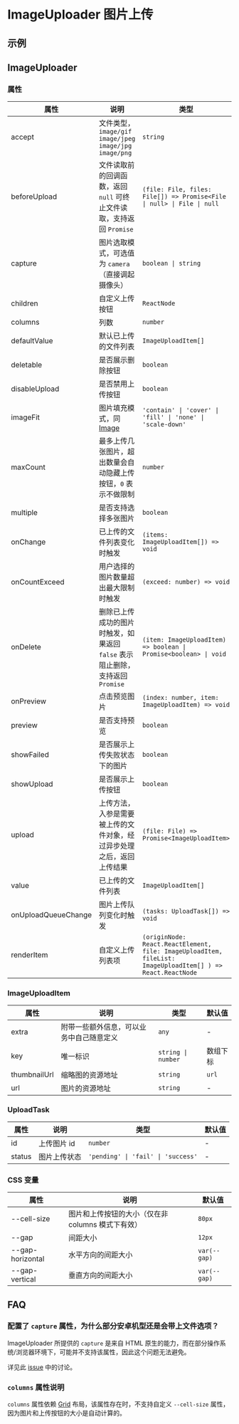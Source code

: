 # ImageUploader 图片上传 <Experimental></Experimental>

## 示例

<code src="./demos/demo1.tsx"></code>

<code src="./demos/demo2.tsx"></code>

## ImageUploader

### 属性

| 属性                | 说明                                                                          | 类型                                                                                                       | 默认值    |
| ------------------- | ----------------------------------------------------------------------------- | ---------------------------------------------------------------------------------------------------------- | --------- |
| accept              | 文件类型，`image/gif` `image/jpeg` `image/jpg` `image/png`                    | `string`                                                                                                   | `image/*` |
| beforeUpload        | 文件读取前的回调函数，返回 `null` 可终止文件读取，支持返回 `Promise`          | `(file: File, files: File[]) => Promise<File \| null> \| File \| null`                                     | -         |
| capture             | 图片选取模式，可选值为 `camera`（直接调起摄像头）                             | `boolean \| string`                                                                                        | -         |
| children            | 自定义上传按钮                                                                | `ReactNode`                                                                                                | -         |
| columns             | 列数                                                                      | `number`                                                                                                   | -         |
| defaultValue        | 默认已上传的文件列表                                                          | `ImageUploadItem[]`                                                                                        | -         |
| deletable           | 是否展示删除按钮                                                              | `boolean`                                                                                                  | `true`    |
| disableUpload       | 是否禁用上传按钮                                                              | `boolean`                                                                                                  | `false`   |
| imageFit            | 图片填充模式，同 [Image](/zh/components/image#属性)                           | `'contain' \| 'cover' \| 'fill' \| 'none' \| 'scale-down'`                                                 | `cover`   |
| maxCount            | 最多上传几张图片，超出数量会自动隐藏上传按钮，`0` 表示不做限制                | `number`                                                                                                   | `0`       |
| multiple            | 是否支持选择多张图片                                                          | `boolean`                                                                                                  | `false`   |
| onChange            | 已上传的文件列表变化时触发                                                    | `(items: ImageUploadItem[]) => void`                                                                       | -         |
| onCountExceed       | 用户选择的图片数量超出最大限制时触发                                          | `(exceed: number) => void`                                                                                 | -         |
| onDelete            | 删除已上传成功的图片时触发，如果返回 `false` 表示阻止删除，支持返回 `Promise` | `(item: ImageUploadItem) => boolean \| Promise<boolean> \| void`                                           | -         |
| onPreview           | 点击预览图片                                                                  | `(index: number, item: ImageUploadItem) => void`                                                           | -         |
| preview             | 是否支持预览                                                                  | `boolean`                                                                                                  | `true`    |
| showFailed          | 是否展示上传失败状态下的图片                                                  | `boolean`                                                                                                  | `true`    |
| showUpload          | 是否展示上传按钮                                                              | `boolean`                                                                                                  | `true`    |
| upload              | 上传方法，入参是需要被上传的文件对象，经过异步处理之后，返回上传结果          | `(file: File) => Promise<ImageUploadItem>`                                                                 | -         |
| value               | 已上传的文件列表                                                              | `ImageUploadItem[]`                                                                                        | -         |
| onUploadQueueChange | 图片上传队列变化时触发                                                        | `(tasks: UploadTask[]) => void`                                                                            | -         |
| renderItem          | 自定义上传列表项                                                              | `(originNode: React.ReactElement, file: ImageUploadItem, fileList: ImageUploadItem[] ) => React.ReactNode` | -         |

### ImageUploadItem

| 属性         | 说明                                     | 类型               | 默认值   |
| ------------ | ---------------------------------------- | ------------------ | -------- |
| extra        | 附带一些额外信息，可以业务中自己随意定义 | `any`              | -        |
| key          | 唯一标识                                 | `string \| number` | 数组下标 |
| thumbnailUrl | 缩略图的资源地址                         | `string`           | `url`    |
| url          | 图片的资源地址                           | `string`           | -        |

### UploadTask

| 属性   | 说明         | 类型                               | 默认值 |
| ------ | ------------ | ---------------------------------- | ------ |
| id     | 上传图片 id  | `number`                           | -      |
| status | 图片上传状态 | `'pending' \| 'fail' \| 'success'` | -      |

### CSS 变量

| 属性             | 说明                                              | 默认值       |
| ---------------- | ------------------------------------------------- | ------------ |
| --cell-size      | 图片和上传按钮的大小（仅在非 columns 模式下有效） | `80px`       |
| --gap            | 间距大小                                          | `12px`       |
| --gap-horizontal | 水平方向的间距大小                                | `var(--gap)` |
| --gap-vertical   | 垂直方向的间距大小                                | `var(--gap)` |

## FAQ

### 配置了 `capture` 属性，为什么部分安卓机型还是会带上文件选项？

ImageUploader 所提供的 `capture` 是来自 HTML 原生的能力，而在部分操作系统/浏览器环境下，可能并不支持该属性，因此这个问题无法避免。

详见此 [issue](https://github.com/ant-design/ant-design-mobile/issues/5254) 中的讨论。

### `columns` 属性说明

`columns` 属性依赖 [Grid](./grid) 布局，该属性存在时，不支持自定义 `--cell-size` 属性，因为图片和上传按钮的大小是自动计算的。
